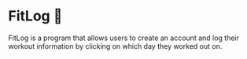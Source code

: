 # FitLog 💪
FitLog is a program that allows users to create an account and log their workout information by clicking on which day they worked out on.
